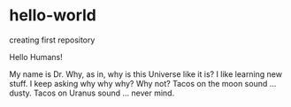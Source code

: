 # hello-world
creating first repository

Hello Humans!

My name is Dr. Why, as in, why is this Universe like it is?
I like learning new stuff. I keep asking why why why?
Why not?
Tacos on the moon sound ... dusty.
Tacos on Uranus sound ... never mind.
